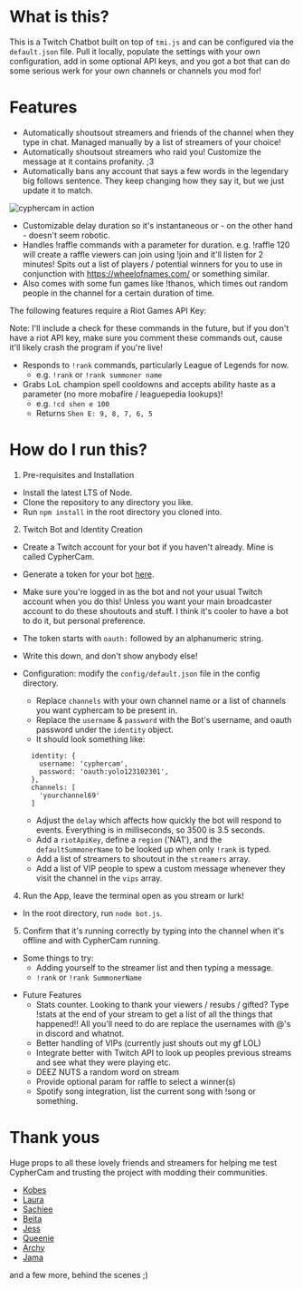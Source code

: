 # What is this?

This is a Twitch Chatbot built on top of `tmi.js` and can be configured via the `default.json` file. Pull it locally, populate the settings with your own configuration, add in some optional API keys, and you got a bot that can do some serious werk for your own channels or channels you mod for!

# Features

* Automatically shoutsout streamers and friends of the channel when they type in chat. Managed manually by a list of streamers of your choice!
* Automatically shoutsout streamers who raid you! Customize the message at it contains profanity. ;3
* Automatically bans any account that says a few words in the legendary big follows sentence. They keep changing how they say it, but we just update it to match.

![cyphercam in action](https://user-images.githubusercontent.com/13734404/159748359-c25b2a27-9563-4d1f-ac3e-2ea716c8a6eb.PNG)
* Customizable delay duration so it's instantaneous or - on the other hand - doesn't seem robotic.
* Handles !raffle commands with a parameter for duration. e.g. !raffle 120 will create a raffle viewers can join using !join and it'll listen for 2 minutes! Spits out a list of players / potential winners for you to use in conjunction with https://wheelofnames.com/ or something similar.
* Also comes with some fun games like !thanos, which times out random people in the channel for a certain duration of time.


The following features require a Riot Games API Key:

Note: I'll include a check for these commands in the future, but if you don't have a riot API key, make sure you comment these commands out, cause it'll likely crash the program if you're live!

* Responds to `!rank` commands, particularly League of Legends for now.
  * e.g. `!rank` or `!rank summoner name`
* Grabs LoL champion spell cooldowns and accepts ability haste as a parameter (no more mobafire / leaguepedia lookups)!
  * e.g. `!cd shen e 100`
  * Returns `Shen E: 9, 8, 7, 6, 5`

# How do I run this?

1. Pre-requisites and Installation
  - Install the latest LTS of Node.
  - Clone the repository to any directory you like.
  - Run `npm install` in the root directory you cloned into.

2. Twitch Bot and Identity Creation
  - Create a Twitch account for your bot if you haven't already. Mine is called CypherCam.
  - Generate a token for your bot [here](https://twitchapps.com/tmi/).
  - Make sure you're logged in as the bot and not your usual Twitch account when you do this! Unless you want your main broadcaster account to do these shoutouts and stuff. I think it's cooler to have a bot to do it, but personal preference.
  - The token starts with `oauth:` followed by an alphanumeric string.
  - Write this down, and don't show anybody else!

- Configuration: modify the `config/default.json` file in the config directory.
  - Replace `channels` with your own channel name or a list of channels you want cyphercam to be present in.
  - Replace the `username` & `password` with the Bot's username, and oauth password under the `identity` object.
  - It should look something like:
  ```
    identity: {
      username: 'cyphercam',
      password: 'oauth:yolo123102301',
    },
    channels: [
      'yourchannel69'
    ]
  ```
  - Adjust the `delay` which affects how quickly the bot will respond to events. Everything is in milliseconds, so 3500 is 3.5 seconds.
  - Add a `riotApiKey`, define a `region` ('NA1'), and the `defaultSummonerName` to be looked up when only `!rank` is typed.
  - Add a list of streamers to shoutout in the `streamers` array.
  - Add a list of VIP people to spew a custom message whenever they visit the channel in the `vips` array.

4. Run the App, leave the terminal open as you stream or lurk!
  - In the root directory, run `node bot.js`.

5. Confirm that it's running correctly by typing into the channel when it's offline and with CypherCam running.
  - Some things to try:
    - Adding yourself to the streamer list and then typing a message.
    - `!rank` or `!rank SummonerName`

* Future Features
  - Stats counter. Looking to thank your viewers / resubs / gifted? Type !stats at the end of your stream to get a list of all the things that happened!! All you'll need to do are replace the usernames with @'s in discord and whatnot.
  - Better handling of VIPs (currently just shouts out my gf LOL)
  - Integrate better with Twitch API to look up peoples previous streams and see what they were playing etc.
  - DEEZ NUTS a random word on stream
  - Provide optional param for raffle to select a winner(s)
  - Spotify song integration, list the current song with !song or something.

# Thank yous

Huge props to all these lovely friends and streamers for helping me test CypherCam and trusting the project with modding their communities.

* [Kobes](https://www.twitch.tv/qqobes33)
* [Laura](https://www.twitch.tv/thelaurasoria)
* [Sachiee](https://www.twitch.tv/sachimusix)
* [Beita](https://www.twitch.tv/beita)
* [Jess](https://www.twitch.tv/jessisamess3)
* [Queenie](https://www.twitch.tv/queenie_panda)
* [Archy](https://www.twitch.tv/archhion)
* [Jama](https://www.twitch.tv/jamatotv)

and a few more, behind the scenes ;)
